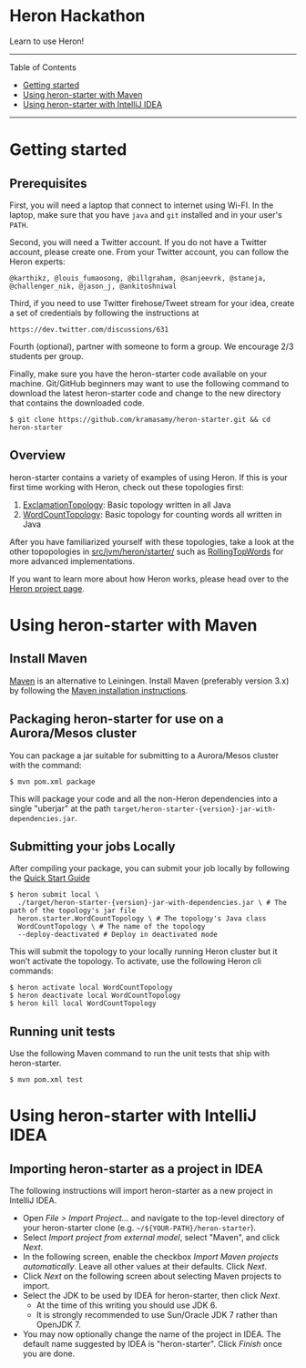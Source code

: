 # Heron Hackathon

Learn to use Heron!

---

Table of Contents

* <a href="#getting-started">Getting started</a>
* <a href="#maven">Using heron-starter with Maven</a>
* <a href="#intellij-idea">Using heron-starter with IntelliJ IDEA</a>

---

<a name="getting-started"></a>

# Getting started

## Prerequisites

First, you will need a laptop that connect to internet using Wi-FI. In the laptop,
make sure that you have `java` and `git` installed and in your user's `PATH`.  

Second, you will need a Twitter account. If you do not have a Twitter account, please 
create one. From your Twitter account, you can follow the Heron experts:

    @karthikz, @louis_fumaosong, @billgraham, @sanjeevrk, @staneja, @challenger_nik, @jason_j, @ankitoshniwal

Third, if you need to use Twitter firehose/Tweet stream for your idea, 
create a set of credentials by following the instructions at 

    https://dev.twitter.com/discussions/631

Fourth (optional), partner with someone to form a group. We encourage 2/3 students per group. 

Finally, make sure you have the heron-starter code available on your machine.  Git/GitHub beginners may want to use the following command to download the latest heron-starter code and change to the new directory that contains the downloaded code.

    $ git clone https://github.com/kramasamy/heron-starter.git && cd heron-starter


## Overview

heron-starter contains a variety of examples of using Heron.  If this is your first time working with Heron, check out these topologies first:

1. [ExclamationTopology](src/jvm/heron/starter/ExclamationTopology.java):  Basic topology written in all Java
2. [WordCountTopology](src/jvm/heron/starter/WordCountTopology.java):  Basic topology for counting words all written in Java

After you have familiarized yourself with these topologies, take a look at the other topopologies in
[src/jvm/heron/starter/](src/jvm/heron/starter/) such as [RollingTopWords](src/jvm/heron/starter/RollingTopWords.java)
for more advanced implementations.

If you want to learn more about how Heron works, please head over to the
[Heron project page](http://heronstreaming.io).

<a name="maven"></a>

# Using heron-starter with Maven

## Install Maven

[Maven](http://maven.apache.org/) is an alternative to Leiningen.  Install Maven (preferably version 3.x) by following
the [Maven installation instructions](http://maven.apache.org/download.cgi).

## Packaging heron-starter for use on a Aurora/Mesos cluster

You can package a jar suitable for submitting to a Aurora/Mesos cluster with the command:

    $ mvn pom.xml package

This will package your code and all the non-Heron dependencies into a single "uberjar" at the path
`target/heron-starter-{version}-jar-with-dependencies.jar`.

## Submitting your jobs Locally

After compiling your package, you can submit your job locally by following the [Quick Start Guide](http://twitter.github.io/heron/docs/getting-started/)

    $ heron submit local \
      ./target/heron-starter-{version}-jar-with-dependencies.jar \ # The path of the topology's jar file
      heron.starter.WordCountTopology \ # The topology's Java class
      WordCountTopology \ # The name of the topology
      --deploy-deactivated # Deploy in deactivated mode

This will submit the topology to your locally running Heron cluster but it won’t activate the topology.  To activate, use the following Heron cli commands:

    $ heron activate local WordCountTopology
    $ heron deactivate local WordCountTopology
    $ heron kill local WordCountTopology

## Running unit tests

Use the following Maven command to run the unit tests that ship with heron-starter.  

    $ mvn pom.xml test


<a name="intellij-idea"></a>

# Using heron-starter with IntelliJ IDEA

## Importing heron-starter as a project in IDEA

The following instructions will import heron-starter as a new project in IntelliJ IDEA.

* Open _File > Import Project..._ and navigate to the top-level directory of your heron-starter clone (e.g.
  `~/${YOUR-PATH}/heron-starter`).
* Select _Import project from external model_, select "Maven", and click _Next_.
* In the following screen, enable the checkbox _Import Maven projects automatically_.  Leave all other values at their
  defaults.  Click _Next_.
* Click _Next_ on the following screen about selecting Maven projects to import.
* Select the JDK to be used by IDEA for heron-starter, then click _Next_.
    * At the time of this writing you should use JDK 6.
    * It is strongly recommended to use Sun/Oracle JDK 7 rather than OpenJDK 7.
* You may now optionally change the name of the project in IDEA.  The default name suggested by IDEA is "heron-starter".
  Click _Finish_ once you are done.
